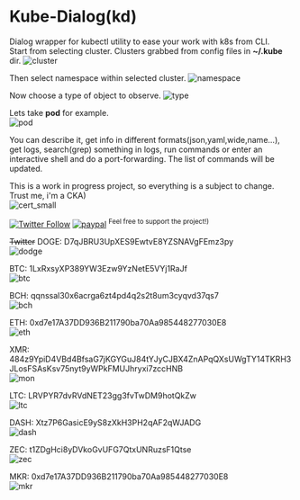 # Kube-Dialog(kd)

Dialog wrapper for kubectl utility to ease your work with k8s from CLI.</br>
Start from selecting cluster. Clusters grabbed from config files in <b>~/.kube</b> dir.
![cluster](https://user-images.githubusercontent.com/18072680/120538973-cb479c00-c3ef-11eb-8d33-8a8353a936b4.png)

Then select namespace within selected cluster.
![namespace](https://user-images.githubusercontent.com/18072680/120538971-caaf0580-c3ef-11eb-867c-d846f3b43fdc.png)

Now choose a type of object to observe.
![type](https://user-images.githubusercontent.com/18072680/120538962-c682e800-c3ef-11eb-9a96-685ef48d5d2f.png)

Lets take <b>pod</b> for example.</br>
![pod](https://user-images.githubusercontent.com/18072680/120538940-c1259d80-c3ef-11eb-8d7d-bd61a4ef7f3b.png)

You can describe it, get info in different formats(json,yaml,wide,name...), get logs, search(grep) something in logs,
run commands or enter an interactive shell and do a port-forwarding. The list of commands will be updated.

This is a work in progress project, so everything is a subject to change.</br>
Trust me, i'm a CKA)</br>
![cert_small](https://user-images.githubusercontent.com/18072680/181010960-dcd27a73-30b6-49c4-aaf2-3efbc6c6760d.png)

[![Twitter Follow](https://img.shields.io/twitter/follow/Vaniacer?style=social)](https://twitter.com/Vaniacer)
[![paypal](https://img.shields.io/badge/Donate-PayPal-green.svg)](https://paypal.me/sshto?locale.x=en_US) <sup>Feel free to support the project!)</sup>
</br>

~~Twitter~~ DOGE: D7qJBRU3UpXES9EwtvE8YZSNAVgFEmz3py</br>
![dodge](https://user-images.githubusercontent.com/18072680/229992296-f415eadb-645b-4229-81c7-e269485c635d.png)

BTC: 1LxRxsyXP389YW3Ezw9YzNetE5VYj1RaJf</br>
![btc](https://user-images.githubusercontent.com/18072680/106382955-f2f00e80-63d3-11eb-9316-b6653225820c.png)

BCH: qqnssal30x6acrga6zt4pd4q2s2t8um3cyqvd37qs7</br>
![bch](https://user-images.githubusercontent.com/18072680/108552897-fd326800-7302-11eb-8ae7-97eb0cc81d5e.png)

ETH: 0xd7e17A37DD936B211790ba70Aa985448277030E8</br>
![eth](https://user-images.githubusercontent.com/18072680/106382951-f2577800-63d3-11eb-8c01-f7ade514fb58.png)

XMR: 484z9YpiD4VBd4BfsaG7jKGYGuJ84tYJyCJBX4ZnAPqQXsUWgTY14TKRH3JLosFSAsKsv75nyt9yWPkFMUJhryxi7zccHNB</br>
![mon](https://user-images.githubusercontent.com/18072680/106383275-15832700-63d6-11eb-87d5-8b9f4ba08c40.png)

LTC: LRVPYR7dvRVdNET23gg3fvTwDM9hotQkZw</br>
![ltc](https://user-images.githubusercontent.com/18072680/106383361-7a3e8180-63d6-11eb-9239-48b6d80c3c4b.png)

DASH: Xtz7P6GasicE9yS8zXkH3PH2qAF2qWJADG</br>
![dash](https://user-images.githubusercontent.com/18072680/108553387-a11c1380-7303-11eb-9560-81f0deec2fbc.png)

ZEC: t1ZDgHci8yDVkoGvUFG7QtxUNRuzsF1Qtse</br>
![zec](https://user-images.githubusercontent.com/18072680/108553595-f7895200-7303-11eb-9ca8-17d1c81df7eb.png)

MKR: 0xd7e17A37DD936B211790ba70Aa985448277030E8</br>
![mkr](https://user-images.githubusercontent.com/18072680/108553822-4505bf00-7304-11eb-9db9-0833141e36c9.png)
